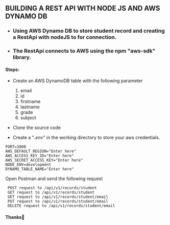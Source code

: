 ## BUILDING A REST API WITH NODE JS AND AWS DYNAMO DB

- ### Using AWS Dynamo DB to store student record and creating a RestApi with nodeJS to for connection.
- ### The RestApi connects to AWS using the npm "aws-sdk" library.

#### Steps:
- Create an AWS DynamoDB table with the following parameter
  1. email
  2. id
  3. firstname
  4. lastname
  5. grade
  6. subject

- Clone the source code
- Create a "*.env*" in the working directory to store your aws credentials.

```
PORT=3000
AWS_DEFAULT_REGION="Enter here"
AWS_ACCESS_KEY_ID="Enter here"
AWS_SECRET_ACCESS_KEY="Enter here"
NODE_ENV=development
DYNAMO_TABLE_NAME="Enter here"
```

Open Postman and send the following request
 ```
  POST request to /api/v1/records/student
  GET request to /api/v1/records/student
  GET request to /api/v1/records/student/email
  PUT request to /api/v1/records/student/email
  DELETE request to /api/v1/records/student/email
 ```

 #### Thanks🙂
